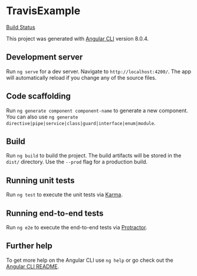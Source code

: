 # TravisExample
[Build Status](https://codebuild.eu-central-1.amazonaws.com/badges?uuid=eyJlbmNyeXB0ZWREYXRhIjoiVXFkY29yVStXQkpZZGFSYnNoY2FXRkVmaUV1bVNCd1BTMm4wRUVJQ2w4cEx1YUNTblhJakVBd1BuRHRKREhkKzJ0a1JnRG9YL2liUXkvRnZTa2RmS3ZZPSIsIml2UGFyYW1ldGVyU3BlYyI6IktRVmtpeVYyMVV1eFpIVU8iLCJtYXRlcmlhbFNldFNlcmlhbCI6MX0%3D&branch=master)

This project was generated with [Angular CLI](https://github.com/angular/angular-cli) version 8.0.4.

## Development server

Run `ng serve` for a dev server. Navigate to `http://localhost:4200/`. The app will automatically reload if you change any of the source files.

## Code scaffolding

Run `ng generate component component-name` to generate a new component. You can also use `ng generate directive|pipe|service|class|guard|interface|enum|module`.

## Build

Run `ng build` to build the project. The build artifacts will be stored in the `dist/` directory. Use the `--prod` flag for a production build.

## Running unit tests

Run `ng test` to execute the unit tests via [Karma](https://karma-runner.github.io).

## Running end-to-end tests

Run `ng e2e` to execute the end-to-end tests via [Protractor](http://www.protractortest.org/).

## Further help

To get more help on the Angular CLI use `ng help` or go check out the [Angular CLI README](https://github.com/angular/angular-cli/blob/master/README.md).
